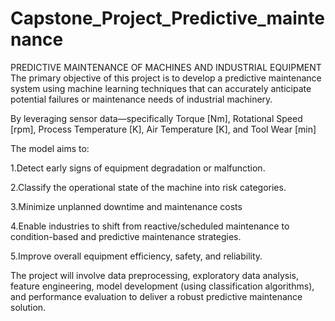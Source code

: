 # Capstone_Project_Predictive_maintenance
PREDICTIVE MAINTENANCE OF MACHINES AND INDUSTRIAL EQUIPMENT
The primary objective of this project is to develop a predictive maintenance system using machine learning techniques that can accurately anticipate potential failures or maintenance needs of industrial machinery.

By leveraging sensor data—specifically Torque [Nm], Rotational Speed [rpm], Process Temperature [K], Air Temperature [K], and Tool Wear [min]

The model aims to:

1.Detect early signs of equipment degradation or malfunction.

2.Classify the operational state of the machine into risk categories.

3.Minimize unplanned downtime and maintenance costs

4.Enable industries to shift from reactive/scheduled maintenance to condition-based and predictive maintenance strategies.

5.Improve overall equipment efficiency, safety, and reliability.

The project will involve data preprocessing, exploratory data analysis, feature engineering, model development (using classification algorithms), and performance evaluation to deliver a robust predictive maintenance solution.

